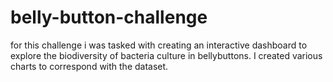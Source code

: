 # belly-button-challenge

for this challenge i was tasked with creating an interactive dashboard to explore the biodiversity of bacteria culture in bellybuttons. I created various charts to correspond with the dataset.
